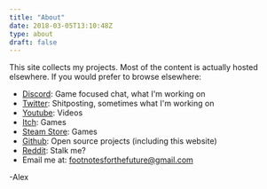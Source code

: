 ```yaml
---
title: "About"
date: 2018-03-05T13:10:48Z
type: about
draft: false
---
```

This site collects my projects. Most of the content is actually hosted elsewhere. If you would prefer to browse elsewhere: 

* [Discord](https://discord.gg/XS29Pdr): Game focused chat, what I'm working on
* [Twitter](https://twitter.com/FootnotesFuture): Shitposting, sometimes what I'm working on
* [Youtube](https://www.youtube.com/channel/UCsojWUugTjG9Al10yuATspg): Videos
* [Itch](https://footnotesforthefuture.itch.io/): Games
* [Steam Store](https://store.steampowered.com/search/?developer=Alex%20Hetherington): Games
* [Github](https://github.com/alexjhetherington?tab=repositories): Open source projects (including this website)
* [Reddit](https://www.reddit.com/user/fyve/submitted): Stalk me?
* Email me at: [footnotesforthefuture@gmail.com](mailto:footnotesforthefuture@gmail.com)

-Alex